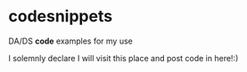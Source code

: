 # codesnippets
DA/DS **code** examples for my use

I solemnly declare I will visit this place and post code in here!:)
